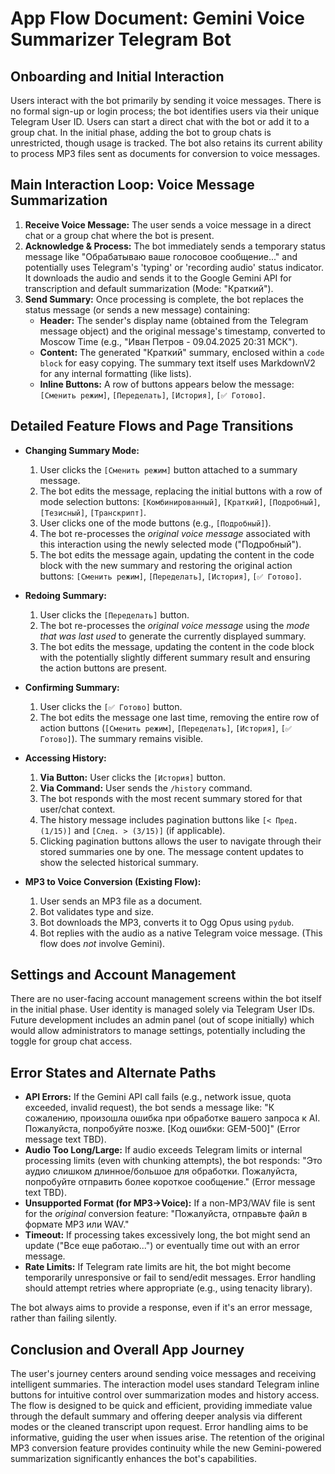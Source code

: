 # App Flow Document: Gemini Voice Summarizer Telegram Bot

## Onboarding and Initial Interaction
Users interact with the bot primarily by sending it voice messages. There is no formal sign-up or login process; the bot identifies users via their unique Telegram User ID. Users can start a direct chat with the bot or add it to a group chat. In the initial phase, adding the bot to group chats is unrestricted, though usage is tracked. The bot also retains its current ability to process MP3 files sent as documents for conversion to voice messages.

## Main Interaction Loop: Voice Message Summarization

1.  **Receive Voice Message:** The user sends a voice message in a direct chat or a group chat where the bot is present.
2.  **Acknowledge & Process:** The bot immediately sends a temporary status message like "Обрабатываю ваше голосовое сообщение..." and potentially uses Telegram's 'typing' or 'recording audio' status indicator. It downloads the audio and sends it to the Google Gemini API for transcription and default summarization (Mode: "Краткий").
3.  **Send Summary:** Once processing is complete, the bot replaces the status message (or sends a new message) containing:
    * **Header:** The sender's display name (obtained from the Telegram message object) and the original message's timestamp, converted to Moscow Time (e.g., "Иван Петров - 09.04.2025 20:31 МСК").
    * **Content:** The generated "Краткий" summary, enclosed within a ```code block``` for easy copying. The summary text itself uses MarkdownV2 for any internal formatting (like lists).
    * **Inline Buttons:** A row of buttons appears below the message: `[Сменить режим]`, `[Переделать]`, `[История]`, `[✅ Готово]`.

## Detailed Feature Flows and Page Transitions

* **Changing Summary Mode:**
    1.  User clicks the `[Сменить режим]` button attached to a summary message.
    2.  The bot edits the message, replacing the initial buttons with a row of mode selection buttons: `[Комбинированный]`, `[Краткий]`, `[Подробный]`, `[Тезисный]`, `[Транскрипт]`.
    3.  User clicks one of the mode buttons (e.g., `[Подробный]`).
    4.  The bot re-processes the *original voice message* associated with this interaction using the newly selected mode ("Подробный").
    5.  The bot edits the message again, updating the content in the code block with the new summary and restoring the original action buttons: `[Сменить режим]`, `[Переделать]`, `[История]`, `[✅ Готово]`.

* **Redoing Summary:**
    1.  User clicks the `[Переделать]` button.
    2.  The bot re-processes the *original voice message* using the *mode that was last used* to generate the currently displayed summary.
    3.  The bot edits the message, updating the content in the code block with the potentially slightly different summary result and ensuring the action buttons are present.

* **Confirming Summary:**
    1.  User clicks the `[✅ Готово]` button.
    2.  The bot edits the message one last time, removing the entire row of action buttons (`[Сменить режим]`, `[Переделать]`, `[История]`, `[✅ Готово]`). The summary remains visible.

* **Accessing History:**
    1.  **Via Button:** User clicks the `[История]` button.
    2.  **Via Command:** User sends the `/history` command.
    3.  The bot responds with the most recent summary stored for that user/chat context.
    4.  The history message includes pagination buttons like `[< Пред. (1/15)]` and `[След. > (3/15)]` (if applicable).
    5.  Clicking pagination buttons allows the user to navigate through their stored summaries one by one. The message content updates to show the selected historical summary.

* **MP3 to Voice Conversion (Existing Flow):**
    1.  User sends an MP3 file as a document.
    2.  Bot validates type and size.
    3.  Bot downloads the MP3, converts it to Ogg Opus using `pydub`.
    4.  Bot replies with the audio as a native Telegram voice message. (This flow does *not* involve Gemini).

## Settings and Account Management
There are no user-facing account management screens within the bot itself in the initial phase. User identity is managed solely via Telegram User IDs. Future development includes an admin panel (out of scope initially) which would allow administrators to manage settings, potentially including the toggle for group chat access.

## Error States and Alternate Paths

* **API Errors:** If the Gemini API call fails (e.g., network issue, quota exceeded, invalid request), the bot sends a message like: "К сожалению, произошла ошибка при обработке вашего запроса к AI. Пожалуйста, попробуйте позже. [Код ошибки: GEM-500]" (Error message text TBD).
* **Audio Too Long/Large:** If audio exceeds Telegram limits or internal processing limits (even with chunking attempts), the bot responds: "Это аудио слишком длинное/большое для обработки. Пожалуйста, попробуйте отправить более короткое сообщение." (Error message text TBD).
* **Unsupported Format (for MP3->Voice):** If a non-MP3/WAV file is sent for the *original* conversion feature: "Пожалуйста, отправьте файл в формате MP3 или WAV."
* **Timeout:** If processing takes excessively long, the bot might send an update ("Все еще работаю...") or eventually time out with an error message.
* **Rate Limits:** If Telegram rate limits are hit, the bot might become temporarily unresponsive or fail to send/edit messages. Error handling should attempt retries where appropriate (e.g., using tenacity library).

The bot always aims to provide a response, even if it's an error message, rather than failing silently.

## Conclusion and Overall App Journey
The user's journey centers around sending voice messages and receiving intelligent summaries. The interaction model uses standard Telegram inline buttons for intuitive control over summarization modes and history access. The flow is designed to be quick and efficient, providing immediate value through the default summary and offering deeper analysis via different modes or the cleaned transcript upon request. Error handling aims to be informative, guiding the user when issues arise. The retention of the original MP3 conversion feature provides continuity while the new Gemini-powered summarization significantly enhances the bot's capabilities.
